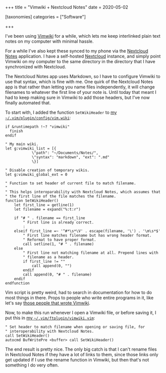 +++
title = "Vimwiki + Nextcloud Notes"
date = 2020-05-02

[taxonomies]
categories = ["Software"]

+++

I've been using [Vimwiki] for a while, which lets me keep interlinked plain
text notes on my computer with minimal hassle.

For a while I've also kept these synced to my phone via the [Nextcloud Notes]
application. I have a self-hosted [Nextcloud] instance, and simply point
Vimwiki on my computer to the same directory in the directory that I have
synchronized with Nextcloud.

The Nextcloud Notes app uses Markdown, so I have to configure Vimwiki to use
that syntax, which is fine with me. One quirk of the Nextcloud Notes app is
that rather than letting you name files independently, it will change filenames
to whatever the first line of your note is. Until today that meant I had to
keep making sure in Vimwiki to add those headers, but I've now finally
automated that.

<!-- more -->

To start with, I added the function `SetWikiHeader` to
[my `~/.vim/plugin/config/vim.wiki`](https://gitlab.com/bkhl/dotfiles/-/blob/0ab54ef439d570e09aae61fe18c8c0538fa90a0d/.vim/plugin/config/vimwiki.vim):

```vim
if &runtimepath !~? "vimwiki"
  finish
endif

" My main wiki.
let g:vimwiki_list = [{
            \"path": "~/Documents/Notes/",
            \"syntax": "markdown", "ext": ".md"
            \}]

" Disable creation of temporary wikis.
let g:vimwiki_global_ext = 0

" Function to set header of current file to match filename.
"
" This helps interoparability with Nextcloud Notes, which assumes that
" the first line of the file matches the filename.
function SetWikiHeader()
    let first_line = getline(1)
    let filename = expand("%:t:r")

    if "# " . filename == first_line
        " First line is already correct.
        :
    elseif first_line =~ '^#*\s*\V' . escape(filename, '\') . '\m\s*$'
        " First line matches filename but has wrong header format.
        " Reformat to have proper format.
        call setline(1, "# " . filename)
    else
        " First line not matching filename at all. Prepend lines with
        " filename as a header.
        if first_line != ""
            call append(0, "")
        endif
        call append(0, "# " . filename)
    endif
endfunction
```

Vim script is pretty weird, had to search in documentation for how to do most
things in there. Props to people who write entire programs in it, like let's
say [those people that wrote Vimwiki](https://github.com/orgs/vimwiki/people).

Now, to make this run whenever I open a Vimwiki file, or before saving it, I
put this in [my
`~/.vim/ftplugin/vimwiki.vim`](https://gitlab.com/bkhl/dotfiles/-/blob/0ab54ef439d570e09aae61fe18c8c0538fa90a0d/.vim/ftplugin/vimwiki.vim):

```vim
" Set header to match filename when opening or saving file, for
" interoperability with Nextcloud Notes.
call SetWikiHeader()
autocmd BufWritePre <buffer> call SetWikiHeader()
```

The end result is pretty nice. The only big catch is that I can't rename files in
Nextcloud Notes if they have a lot of links to them, since those links only get
updated if I use the rename function in Vimwiki, but then that's not something
I do very often.

[vimwiki]: http://vimwiki.github.io/ "Vimwiki"
[nextcloud notes]: https://apps.nextcloud.com/apps/notes/ "Nextcloud Notes"
[nextcloud]: https://nextcloud.com/
